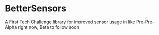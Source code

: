 # BetterSensors

A First Tech Challenge library for improved sensor usage in like Pre-Pre-Alpha right now, Beta to follow soon

